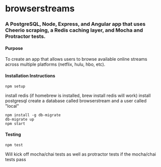 # browserstreams

### A PostgreSQL, Node, Express, and Angular app that uses Cheerio scraping, a Redis caching layer, and Mocha and Protractor tests.

#### Purpose
To create an app that allows users to browse available online streams across multiple platforms (netflix, hulu, hbo, etc).

#### Installation Instructions
```
npm setup
```
install redis (if homebrew is installed, brew install redis will work)
install postgresql
create a database called browserstream and a user called "local"
```
npm install -g db-migrate
db-migrate up
npm start
```

#### Testing
```
npm test
```
Will kick off mocha/chai tests as well as protractor tests if the mocha/chai tests pass
